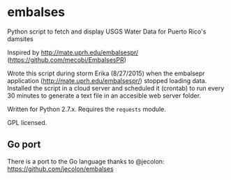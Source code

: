 # embalses
Python script to fetch and display USGS Water Data for Puerto Rico's damsites

Inspired by http://mate.uprh.edu/embalsespr/  (https://github.com/mecobi/EmbalsesPR)

Wrote this script during storm Erika (8/27/2015) when the embalsepr application (http://mate.uprh.edu/embalsespr/) stopped loading data. Installed the script in a cloud server and scheduled it (crontab) to run every 30 minutes to generate a text file in an accesible web server folder.

Written for Python 2.7.x.  Requires the `requests` module.

GPL licensed.

## Go port

There is a port to the Go language thanks to @jecolon: https://github.com/jecolon/embalses
